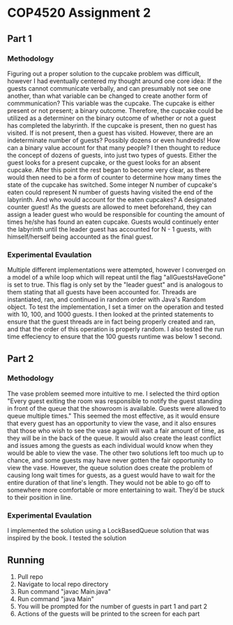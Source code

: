 # COP4520 Assignment 2

## Part 1

### Methodology
Figuring out a proper solution to the cupcake problem was difficult, however I had eventually centered my thought around one core idea: If the guests cannot communicate verbally, and can presumably not see one another, than what variable can be changed to create another form of commmunication? This variable was the cupcake. The cupcake is either present or not present; a binary outcome. Therefore, the cupcake could be utilized as a determiner on the binary outcome of whether or not a guest has completed the labyrinth. If the cupcake is present, then no guest has visited. If is not present, then a guest has visited. However, there are an indeterminate number of guests? Possibly dozens or even hundreds! How can a binary value account for that many people? I then thought to reduce the concept of dozens of guests, into just two types of guests. Either the guest looks for a present cupcake, or the guest looks for an absent cupcake. After this point the rest began to become very clear, as there would then need to be a form of counter to determine how many times the state of the cupcake has switched. Some integer N number of cupcake's eaten could represent N number of guests having visited the end of the labyrinth. And who would account for the eaten cupcakes? A designated counter guest! As the guests are allowed to meet beforehand, they can assign a leader guest who would be responsible for counting the amount of times he/she has found an eaten cupcake. Guests would continuely enter the labyrinth until the leader guest has accounted for N - 1 guests, with himself/herself being accounted as the final guest.
</br>
### Experimental Evaulation
Multiple different implementations were attempted, however I converged on a model of a while loop which will repeat until the flag "allGuestsHaveGone" is set to true. This flag is only set by the "leader guest" and is analogous to them stating that all guests have been accounted for. Threads are instantiated, ran, and continued in random order with Java's Random object. To test the implementation, I set a timer on the operation and tested with 10, 100, and 1000 guests. I then looked at the printed statements to ensure that the guest threads are in fact being properly created and ran, and that the order of this operation is properly random. I also tested the run time effeciency to ensure that the 100 guests runtime was below 1 second.
</br>
## Part 2

### Methodology
The vase problem seemed more intuitive to me. I selected the third option "Every guest exiting the room was responsible to notify the guest standing in front of the queue that the showroom is available. Guests were allowed to queue multiple times." This seemed the most effective, as it would ensure that every guest has an opportunity to view the vase, and it also ensures that those who wish to see the vase again will wait a fair amount of time, as they will be in the back of the queue. It would also create the least conflict and issues among the guests as each individual would know when they would be able to view the vase. The other two solutions left too much up to chance, and some guests may have never gotten the fair opportunity to view the vase. However, the queue solution does create the problem of causing long wait times for guests, as a guest would have to wait for the entire duration of that line's length. They would not be able to go off to somewhere more comfortable or more entertaining to wait. They’d be stuck to their position in line.

### Experimental Evaulation
I implemented the solution using a LockBasedQueue solution that was inspired by the book. I tested the  solution 

## Running

1. Pull repo
2. Navigate to local repo directory
3. Run command "javac Main.java"
4. Run command "java Main"
5. You will be prompted for the number of guests in part 1 and part 2
6. Actions of the guests will be printed to the screen for each part
